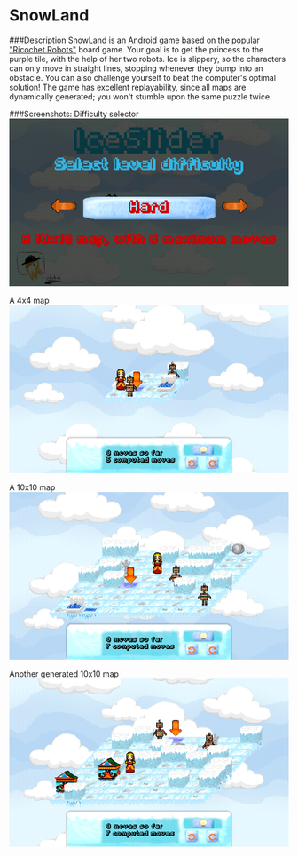 SnowLand
========

###Description
SnowLand is an Android game based on the popular ["Ricochet Robots"](https://en.wikipedia.org/wiki/Ricochet_Robot) board game. Your goal is to get the princess to the purple tile, with the help of her two robots.
Ice is slippery, so the characters can only move in straight lines, stopping whenever they bump into an obstacle.
You can also challenge yourself to beat the computer's optimal solution!
The game has excellent replayability, since all maps are dynamically generated; you won't stumble upon the same puzzle twice.

###Screenshots:
Difficulty selector
![Alt text](https://raw.githubusercontent.com/AlexCristian/SnowLand/master/screenshots/screenshot-1365078733881.png?raw=true "Difficulty selector")

A 4x4 map
![Alt text](https://raw.githubusercontent.com/AlexCristian/SnowLand/master/screenshots/screenshot-1365074016485.png?raw=true "4x4 map")

A 10x10 map
![Alt text](https://raw.githubusercontent.com/AlexCristian/SnowLand/master/screenshots/screenshot-1365073933618.png?raw=true "10x10 map")

Another generated 10x10 map
![Alt text](https://raw.githubusercontent.com/AlexCristian/SnowLand/master/screenshots/screenshot-1365075647879.png?raw=true "10x10 map")
